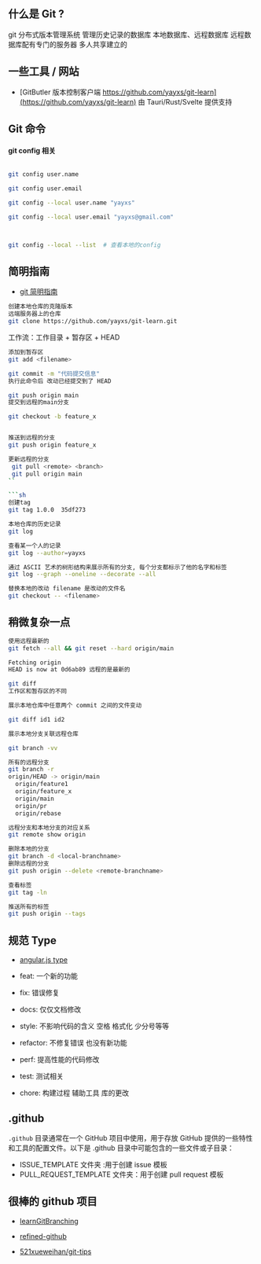 ## 什么是 Git ?

git 分布式版本管理系统
管理历史记录的数据库
本地数据库、远程数据库
远程数据库配有专门的服务器 多人共享建立的

## 一些工具 / 网站

- [GitButler 版本控制客户端 https://github.com/yayxs/git-learn](https://github.com/yayxs/git-learn) 由 Tauri/Rust/Svelte 提供支持

## Git 命令

#### git config 相关

```sh

git config user.name

git config user.email

git config --local user.name "yayxs"

git config --local user.email "yayxs@gmail.com"



git config --local --list  # 查看本地的config


```

## 简明指南

- [git 简明指南](https://rogerdudler.github.io/git-guide/index.zh.html)

```sh
创建本地仓库的克隆版本
远端服务器上的仓库
git clone https://github.com/yayxs/git-learn.git
```

工作流：工作目录 + 暂存区 + HEAD

```sh
添加到暂存区
git add <filename>
```

```sh
git commit -m "代码提交信息"
执行此命令后 改动已经提交到了 HEAD
```

```sh
git push origin main
提交到远程的main分支
```

```sh
git checkout -b feature_x


推送到远程的分支
git push origin feature_x
```

````sh
更新远程的分支
 git pull <remote> <branch>
 git pull origin main
``

```sh
创建tag
git tag 1.0.0  35df273
````

```sh
本地仓库的历史记录
git log

查看某一个人的记录
git log --author=yayxs

```

```sh
通过 ASCII 艺术的树形结构来展示所有的分支, 每个分支都标示了他的名字和标签
git log --graph --oneline --decorate --all
```

```sh
替换本地的改动 filename 是改动的文件名
git checkout -- <filename>
```

## 稍微复杂一点

```sh
使用远程最新的
git fetch --all && git reset --hard origin/main

Fetching origin
HEAD is now at 0d6ab89 远程的是最新的
```

```sh
git diff
工作区和暂存区的不同

展示本地仓库中任意两个 commit 之间的文件变动

git diff id1 id2
```

```sh
展示本地分支关联远程仓库

git branch -vv
```

```sh
所有的远程分支
git branch -r
origin/HEAD -> origin/main
  origin/feature1
  origin/feature_x
  origin/main
  origin/pr
  origin/rebase
```

```sh
远程分支和本地分支的对应关系
git remote show origin

删除本地的分支
git branch -d <local-branchname>
删除远程的分支
git push origin --delete <remote-branchname>
```

```sh
查看标签
git tag -ln
```

```sh
推送所有的标签
git push origin --tags
```

## 规范 Type

- [angular.js type](https://github.com/angular/angular.js/blob/master/DEVELOPERS.md#type)

- feat: 一个新的功能
- fix: 错误修复
- docs: 仅仅文档修改
- style: 不影响代码的含义 空格 格式化 少分号等等
- refactor: 不修复错误 也没有新功能
- perf: 提高性能的代码修改
- test: 测试相关
- chore: 构建过程 辅助工具 库的更改

## .github

`.github` 目录通常在一个 GitHub 项目中使用，用于存放 GitHub 提供的一些特性和工具的配置文件。以下是 .github 目录中可能包含的一些文件或子目录：

- ISSUE_TEMPLATE 文件夹 :用于创建 issue 模板
- PULL_REQUEST_TEMPLATE 文件夹：用于创建 pull request 模板

## 很棒的 github 项目

- [learnGitBranching](https://github.com/pcottle/learnGitBranching)

- [refined-github](https://chrome.google.com/webstore/detail/refined-github/hlepfoohegkhhmjieoechaddaejaokhf/related)

- [521xueweihan/git-tips](https://github.com/521xueweihan/git-tips)
